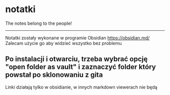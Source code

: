 # notatki
The notes belong to the people!

---
Notatki zostały wykonane w programie Obsidian https://obsidian.md/
Zalecam użycie go aby widzieć wszystko bez problemu 

Po instalacji i otwarciu, trzeba wybrać opcję "open folder as vault" i zaznaczyć folder który powstał po sklonowaniu z gita
---
Linki działają tylko w obsidianie, w innych markdown viewerach nie będą
